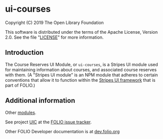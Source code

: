 # ui-courses

Copyright (C) 2019 The Open Library Foundation

This software is distributed under the terms of the Apache License,
Version 2.0. See the file "[LICENSE](LICENSE)" for more information.

## Introduction

The Course Reserves UI Module, or `ui-courses`, is a Stripes UI module used for maintaining information about courses, and associated course reserves with them. (A "Stripes UI module" is an NPM module that adheres to certain conventions that allow it to function within the [Stripes UI framework](https://github.com/folio-org/stripes/blob/master/README.md) that is part of FOLIO.)

## Additional information

Other [modules](https://dev.folio.org/source-code/#client-side).

See project [UIC](https://issues.folio.org/browse/UIC)
at the [FOLIO issue tracker](https://dev.folio.org/guidelines/issue-tracker).

Other FOLIO Developer documentation is at [dev.folio.org](https://dev.folio.org/)
